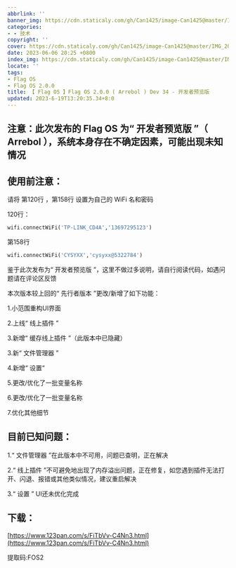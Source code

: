 ```yaml
---
abbrlink: ''
banner_img: https://cdn.staticaly.com/gh/Can1425/image-Can1425@master/IMG_20230528_162150.36c7erco5ae0.jpg
categories:
- - 技术
copyright: ''
cover: https://cdn.staticaly.com/gh/Can1425/image-Can1425@master/IMG_20230528_162150.36c7erco5ae0.jpg
date: 2023-06-06 20:25 +0800
index_img: https://cdn.staticaly.com/gh/Can1425/image-Can1425@master/IMG_20230528_162150.36c7erco5ae0.jpg
locate: ''
tags:
- Flag OS
- Flag OS 2.0.0
title: 【 Flag OS 】Flag OS 2.0.0 ( Arrebol ) Dev 34 - 开发者预览版
updated: 2023-6-19T13:20:35.34+8:0
---
```

## 注意：此次发布的 Flag OS 为“ 开发者预览版 ”（ Arrebol ），系统本身存在不确定因素，可能出现未知情况

## 使用前注意：

请将 第120行 ，第158行 设置为自己的 WiFi 名和密码

120行：

```python
wifi.connectWiFi('TP-LINK_CD4A','13697295123')
```

第158行

```python
wifi.connectWiFi('CYSYXX','cysyxx@5322784')
```

鉴于此次发布为“ 开发者预览版 ”，这里不做过多说明，请自行阅读代码，如遇问题请在评论区反馈

本次版本较上回的“ 先行者版本 ”更改/新增了如下功能：

1.小范围重构UI界面

2.上线“ 线上插件 ”

3.新增“ 缓存线上插件 ”（此版本中已隐藏）

3.新“ 文件管理器 ”

4.新增“ 设置“

5.更改/优化了一批变量名称

6.更改/优化了一批变量名称

7.优化其他细节

## 目前已知问题：

1.“ 文件管理器 ”在此版本中不可用，问题已查明，正在解决

2.“ 线上插件 ”不可避免地出现了内存溢出问题，正在修复，如您遇到插件无法打开、闪退、报错或其他类似情况，建议重启解决

3.“ 设置 ” UI还未优化完成

## 下载：

[https://www.123pan.com/s/FiTbVv-C4Nn3.html](https://www.123pan.com/s/FiTbVv-C4Nn3.html)

提取码:FOS2
